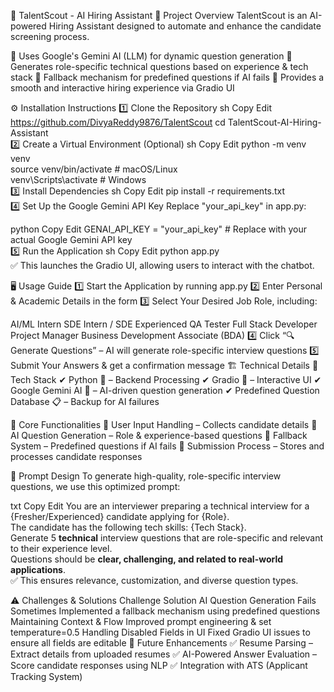 🚀 TalentScout - AI Hiring Assistant
📌 Project Overview
TalentScout is an AI-powered Hiring Assistant designed to automate and enhance the candidate screening process.

🔹 Uses Google's Gemini AI (LLM) for dynamic question generation
🔹 Generates role-specific technical questions based on experience & tech stack
🔹 Fallback mechanism for predefined questions if AI fails
🔹 Provides a smooth and interactive hiring experience via Gradio UI

⚙️ Installation Instructions
1️⃣ Clone the Repository
sh
Copy
Edit
https://github.com/DivyaReddy9876/TalentScout
cd TalentScout-AI-Hiring-Assistant  
2️⃣ Create a Virtual Environment (Optional)
sh
Copy
Edit
python -m venv venv  
source venv/bin/activate  # macOS/Linux  
venv\Scripts\activate  # Windows  
3️⃣ Install Dependencies
sh
Copy
Edit
pip install -r requirements.txt  
4️⃣ Set Up the Google Gemini API Key
Replace "your_api_key" in app.py:

python
Copy
Edit
GENAI_API_KEY = "your_api_key"  # Replace with your actual Google Gemini API key  
5️⃣ Run the Application
sh
Copy
Edit
python app.py  
✅ This launches the Gradio UI, allowing users to interact with the chatbot.

🖥️ Usage Guide
1️⃣ Start the Application by running app.py
2️⃣ Enter Personal & Academic Details in the form
3️⃣ Select Your Desired Job Role, including:

AI/ML Intern
SDE Intern / SDE Experienced
QA Tester
Full Stack Developer
Project Manager
Business Development Associate (BDA)
4️⃣ Click “🔍 Generate Questions” – AI will generate role-specific interview questions
5️⃣ Submit Your Answers & get a confirmation message
🏗 Technical Details
🔹 Tech Stack
✔ Python 🐍 – Backend Processing
✔ Gradio 🎨 – Interactive UI
✔ Google Gemini AI 🤖 – AI-driven question generation
✔ Predefined Question Database 📋 – Backup for AI failures

🔹 Core Functionalities
🔹 User Input Handling – Collects candidate details
🔹 AI Question Generation – Role & experience-based questions
🔹 Fallback System – Predefined questions if AI fails
🔹 Submission Process – Stores and processes candidate responses

🎯 Prompt Design
To generate high-quality, role-specific interview questions, we use this optimized prompt:

txt
Copy
Edit
You are an interviewer preparing a technical interview for a {Fresher/Experienced} candidate applying for {Role}.  
The candidate has the following tech skills: {Tech Stack}.  
Generate 5 **technical** interview questions that are role-specific and relevant to their experience level.  
Questions should be **clear, challenging, and related to real-world applications**.  
✅ This ensures relevance, customization, and diverse question types.

⚠️ Challenges & Solutions
Challenge	Solution
AI Question Generation Fails Sometimes	Implemented a fallback mechanism using predefined questions
Maintaining Context & Flow	Improved prompt engineering & set temperature=0.5
Handling Disabled Fields in UI	Fixed Gradio UI issues to ensure all fields are editable
🚀 Future Enhancements
✅ Resume Parsing – Extract details from uploaded resumes
✅ AI-Powered Answer Evaluation – Score candidate responses using NLP
✅ Integration with ATS (Applicant Tracking System)
